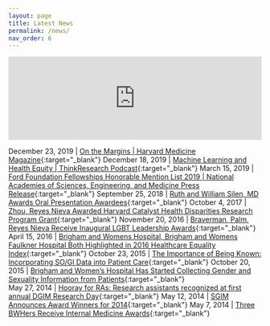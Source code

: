 ```yaml
---
layout: page
title: Latest News
permalink: /news/
nav_order: 6
---
```


<iframe width="100%" height="166" float="right" scrolling="no" frameborder="no" allow="autoplay" src="https://w.soundcloud.com/player/?url=https%3A//api.soundcloud.com/tracks/722783449&color=%230500ff&auto_play=false&hide_related=false&show_comments=true&show_user=true&show_reposts=false&show_teaser=true"></iframe>

December 23, 2019 | [On the Margins \| Harvard Medicine Magazine](https://hms.harvard.edu/magazine/lgbtq-health/margins){:target="_blank"}
December 18, 2019 | [Machine Learning and Health Equity \| ThinkResearch Podcast](https://soundcloud.com/user-501356184/community-engaged-machine-learning-and-health-equity){:target="_blank"} 
March 15, 2019 | [Ford Foundation Fellowships Honorable Mention List 2019 \| National Academies of Sciences, Engineering, and Medicine Press Release](http://nrc58.nas.edu/FordFellows20/ExtRpts/PressReleaseRoster.aspx?RptMode=HM&CompYr=2019&Layout=wwwLibs%2fUtil_Web%2fPageLayouts%2fApplPrintLayout){:target="_blank"}
September 25, 2018 | [Ruth and William Silen, MD Awards Oral Presentation Awardees](https://www.bscp.org/wp-content/uploads/2015/06/September-2018.pdf){:target="_blank"}
October 4, 2017 | [Zhou, Reyes Nieva Awarded Harvard Catalyst Health Disparities Research Program Grant](https://www.brighamandwomens.org/about-bwh/newsroom/awards-honors-grants-detail?id=2838){:target="_blank"}
November 20, 2016 | [Braverman, Palm, Reyes Nieva Receive Inaugural LGBT Leadership Awards](https://www.brighamandwomens.org/about-bwh/newsroom/awards-honors-grants-detail?id=2553){:target="_blank"}
April 15, 2016 | [Brigham and Womens Hospital, Brigham and Womens Faulkner Hospital Both Highlighted in 2016 Healthcare Equality Index](https://www.brighamandwomens.org/about-bwh/newsroom/press-releases-detail?id=2322){:target="_blank"}
October 23, 2015 | [The Importance of Being Known: Incorporating SO/GI Data into Patient Care](https://bwhbulletin.org/2015/10/23/the-importance-of-being-known-incorporating-sogi-data-into-patient-care/){:target="_blank"}
October 20, 2015 | [Brigham and Women’s Hospital Has Started Collecting Gender and Sexuality Information from Patients](http://www.bostonmagazine.com/health/blog/2015/10/20/health-records-lgbt/){:target="_blank"}  
May 27, 2014 | [Hooray for RAs: Research assistants recognized at first annual DGIM Research Day](https://bwhclinicalandresearchnews.org/2014/05/27/hooray-for-ras/){:target="_blank"}
May 12, 2014 | [SGIM Announces Award Winners for 2014](http://www.sgim.org/about-us/news-and-initiatives/sgim-37th-annual-meeting){:target="_blank"}
May 7, 2014 | [Three BWHers Receive Internal Medicine Awards](https://www.brighamandwomens.org/about-bwh/newsroom/awards-honors-grants-detail?id=1759){:target="_blank"}
